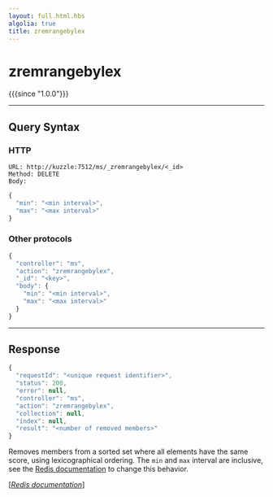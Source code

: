 ```yaml
---
layout: full.html.hbs
algolia: true
title: zremrangebylex
---
```


# zremrangebylex

{{{since "1.0.0"}}}




---

## Query Syntax

### HTTP

```http
URL: http://kuzzle:7512/ms/_zremrangebylex/<_id>
Method: DELETE  
Body:
```


```js
{
  "min": "<min interval>",
  "max": "<max interval>"
}
```



### Other protocols


```js
{
  "controller": "ms",
  "action": "zremrangebylex",
  "_id": "<key>",
  "body": {
    "min": "<min interval>",
    "max": "<max interval>"
  }
}
```

---

## Response

```javascript
{
  "requestId": "<unique request identifier>",
  "status": 200,
  "error": null,
  "controller": "ms",
  "action": "zremrangebylex",
  "collection": null,
  "index": null,
  "result": "<number of removed members>"
}
```

Removes members from a sorted set where all elements have the same score, using lexicographical ordering. The `min` and `max` interval are inclusive, see the [Redis documentation](https://redis.io/commands/zrangebylex) to change this behavior.

[[_Redis documentation_]](https://redis.io/commands/zremrangebylex)
